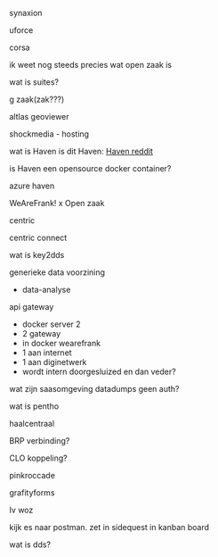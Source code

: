 synaxion

uforce

corsa

ik weet nog steeds precies wat open zaak is

wat is suites?

g zaak(zak???)

altlas geoviewer

shockmedia - hosting

wat is Haven
is dit Haven: [Haven reddit](https://www.reddit.com/r/selfhosted/comments/1htsojh/trying_to_get_a_dockercompose_and_umbrelapp_for/)

is Haven een opensource docker container?

azure haven

WeAreFrank! x Open zaak

centric

centric connect

wat is key2dds


generieke data voorzining
- data-analyse

api gateway
- docker server 2
- 2 gateway
- in docker wearefrank
- 1 aan internet 
- 1 aan diginetwerk
- wordt intern doorgesluized en dan veder?

wat zijn saasomgeving datadumps geen auth? 

wat is pentho

haalcentraal

BRP verbinding?

CLO koppeling?

pinkroccade

grafityforms

Iv woz

kijk es naar postman. zet in sidequest in kanban board

wat is dds? 

